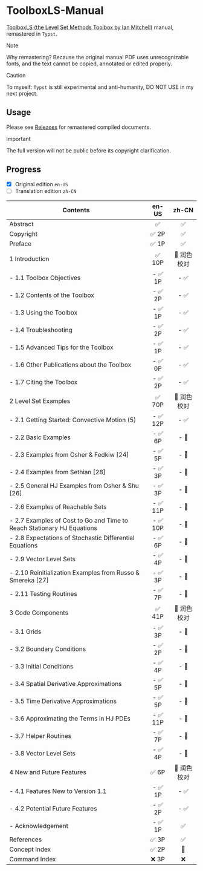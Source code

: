 # ToolboxLS-Manual
[ToolboxLS (the Level Set Methods Toolbox by Ian Mitchell)](https://www.cs.ubc.ca/~mitchell/ToolboxLS/) manual, remastered in `Typst`.

> [!NOTE]
> Why remastering?
> Because the original manual PDF uses unrecognizable fonts, and the text cannot be copied, annotated or edited properly.

> [!CAUTION]
> To myself: 
> `Typst` is still experimental and anti-humanity, DO NOT USE in my next project.

## Usage
Please see [Releases](./releases) for remastered compiled documents.

> [!IMPORTANT]
> The full version will not be public before its copyright clarification.

## Progress
- [x] Original edition `en-US`
- [ ] Translation edition `zh-CN`

| Contents                                                               |  en-US   |    zh-CN     |
| ---------------------------------------------------------------------- | :------: | :----------: |
| Abstract                                                               |    ✅    |      ✅      |
| Copyright                                                              |  ✅ 2P   |      ✅      |
| Preface                                                                |  ✅ 1P   |      ✅      |
| 1 Introduction                                                         |  ✅ 10P  | 🔲 润色校对 |
| - 1.1 Toolbox Objectives                                               | - ✅ 1P  |     - ✅     |
| - 1.2 Contents of the Toolbox                                          | - ✅ 2P  |     - ✅     |
| - 1.3 Using the Toolbox                                                | - ✅ 1P  |     - ✅     |
| - 1.4 Troubleshooting                                                  | - ✅ 2P  |     - ✅     |
| - 1.5 Advanced Tips for the Toolbox                                    | - ✅ 1P  |     - ✅     |
| - 1.6 Other Publications about the Toolbox                             | - ✅ 0P  |     - ✅     |
| - 1.7 Citing the Toolbox                                               | - ✅ 2P  |     - ✅     |
| 2 Level Set Examples                                                   |  ✅ 70P  | 🔲 润色校对 |
| - 2.1 Getting Started: Convective Motion (5)                           | - ✅ 12P |    - ✅     |
| - 2.2 Basic Examples                                                   | - ✅ 6P  |    - 🔲     |
| - 2.3 Examples from Osher & Fedkiw [24]                                | - ✅ 5P  |    - 🔲     |
| - 2.4 Examples from Sethian [28]                                       | - ✅ 3P  |    - 🔲     |
| - 2.5 General HJ Examples from Osher & Shu [26]                        | - ✅ 3P  |    - 🔲     |
| - 2.6 Examples of Reachable Sets                                       | - ✅ 11P |    - 🔲     |
| - 2.7 Examples of Cost to Go and Time to Reach Stationary HJ Equations | - ✅ 10P |    - 🔲     |
| - 2.8 Expectations of Stochastic Differential Equations                | - ✅ 6P  |    - 🔲     |
| - 2.9 Vector Level Sets                                                | - ✅ 4P  |    - 🔲     |
| - 2.10 Reinitialization Examples from Russo & Smereka [27]             | - ✅ 3P  |    - 🔲     |
| - 2.11 Testing Routines                                                | - ✅ 7P  |    - 🔲     |
| 3 Code Components                                                      |  ✅ 41P  | 🔲 润色校对 |
| - 3.1 Grids                                                            | - ✅ 3P  |    - 🔲     |
| - 3.2 Boundary Conditions                                              | - ✅ 2P  |    - 🔲     |
| - 3.3 Initial Conditions                                               | - ✅ 4P  |    - 🔲     |
| - 3.4 Spatial Derivative Approximations                                | - ✅ 5P  |    - 🔲     |
| - 3.5 Time Derivative Approximations                                   | - ✅ 5P  |    - 🔲     |
| - 3.6 Approximating the Terms in HJ PDEs                               | - ✅ 11P |    - 🔲     |
| - 3.7 Helper Routines                                                  | - ✅ 7P  |    - 🔲     |
| - 3.8 Vector Level Sets                                                | - ✅ 4P  |    - 🔲     |
| 4 New and Future Features                                              |  ✅ 6P   | 🔲 润色校对 |
| - 4.1 Features New to Version 1.1                                      | - ✅ 1P  |     - ✅     |
| - 4.2 Potential Future Features                                        | - ✅ 2P  |     - ✅     |
| - Acknowledgement                                                      | - ✅ 1P  |      ✅      |
| References                                                             |  ✅ 3P   |      ✅      |
| Concept Index                                                          |  ✅ 2P   |     🔲      |
| Command Index                                                          |  ❌ 3P   |      ❌      |

